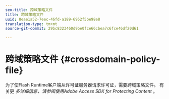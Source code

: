 ```yaml
---
seo-title: 跨域策略文件
title: 跨域策略文件
uuid: 8eae1a52-7eec-46fd-a189-6952f5be98e8
translation-type: tm+mt
source-git-commit: 29bc8323460d9be0fce66cbea7c6fce46df20d61

---
```



# 跨域策略文件 {#crossdomain-policy-file}

为了使Flash Runtime客户端从许可证服务器请求许可证，需要跨域策略文件。 有关更 *多详细信息，请参阅使用Adobe Access SDK for Protecting Content* 。
